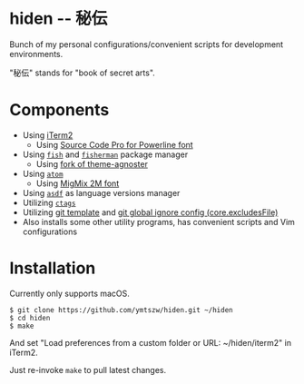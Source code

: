 # hiden -- 秘伝

Bunch of my personal configurations/convenient scripts for development environments.

"秘伝" stands for "book of secret arts".

# Components

- Using [iTerm2](https://www.iterm2.com/)
    - Using [Source Code Pro for Powerline font](https://github.com/powerline/fonts)
- Using [`fish`](https://github.com/fish-shell/fish-shell)
  and [`fisherman`](https://github.com/fisherman/fisherman) package manager
    - Using [fork of theme-agnoster](https://github.com/ymtszw/theme-agnoster)
- Using [`atom`](https://atom.io/)
    - Using [MigMix 2M font](http://mix-mplus-ipa.osdn.jp/migmix/)
- Using [`asdf`](https://github.com/asdf-vm/asdf) as language versions manager
- Utilizing [`ctags`](http://ctags.sourceforge.net/)
- Utilizing [git template](https://git-scm.com/docs/git-init#_template_directory)
  and [git global ignore config (core.excludesFile)](https://git-scm.com/docs/git-config#git-config-coreexcludesFile)
- Also installs some other utility programs, has convenient scripts and Vim configurations


# Installation

Currently only supports macOS.

```
$ git clone https://github.com/ymtszw/hiden.git ~/hiden
$ cd hiden
$ make
```

And set "Load preferences from a custom folder or URL: ~/hiden/iterm2" in iTerm2.

Just re-invoke `make` to pull latest changes.
